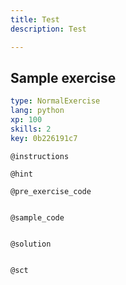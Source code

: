 ```yaml
---
title: Test
description: Test

---
```

## Sample exercise

```yaml
type: NormalExercise
lang: python
xp: 100
skills: 2
key: 0b226191c7
```


`@instructions`

`@hint`

`@pre_exercise_code`
```{python}

```

`@sample_code`
```{python}

```

`@solution`
```{python}

```

`@sct`
```{python}

```
